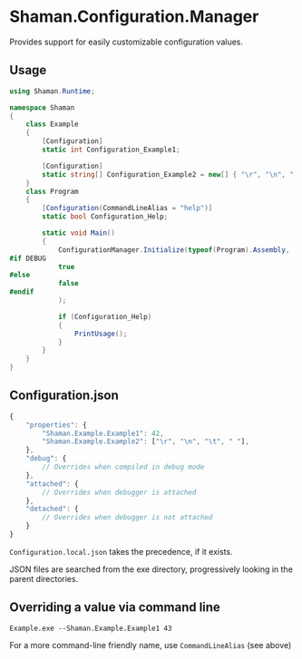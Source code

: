 # Shaman.Configuration.Manager
Provides support for easily customizable configuration values.

## Usage
```csharp
using Shaman.Runtime;

namespace Shaman
{
    class Example
    {
        [Configuration]
        static int Configuration_Example1;

        [Configuration]
        static string[] Configuration_Example2 = new[] { "\r", "\n", " " };
    }
    class Program
    {
        [Configuration(CommandLineAlias = "help")]
        static bool Configuration_Help;

        static void Main()
        {
            ConfigurationManager.Initialize(typeof(Program).Assembly,
#if DEBUG
            true
#else
            false
#endif
            ); 

            if (Configuration_Help)
            {
                PrintUsage();
            }
        }
    }
}
```

## Configuration.json
```javascript
{
    "properties": {
        "Shaman.Example.Example1": 42,
        "Shaman.Example.Example2": ["\r", "\n", "\t", " "],
    },
    "debug": {
        // Overrides when compiled in debug mode
    },
    "attached": {
        // Overrides when debugger is attached
    },
    "detached": {
        // Overrides when debugger is not attached
    }
}
```
`Configuration.local.json` takes the precedence, if it exists.

JSON files are searched from the exe directory, progressively looking in the parent directories.
## Overriding a value via command line
`Example.exe --Shaman.Example.Example1 43`

For a more command-line friendly name, use `CommandLineAlias` (see above)
